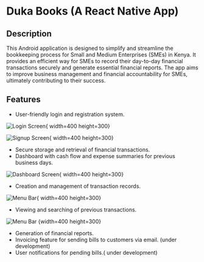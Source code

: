 # Duka Books (A React Native App)

## Description

This Android application is designed to simplify and streamline the bookkeeping process for Small and Medium Enterprises (SMEs) in Kenya. 
It provides an efficient way for SMEs to record their day-to-day financial transactions securely and generate essential financial reports. 
The app aims to improve business management and financial accountability for SMEs, ultimately contributing to their success.

## Features

- User-friendly login and registration system.


![Login Screen](./app/assets/images/LoginScreen.jpg){ width=400 height=300}


![Signup Screen](./app/assets/images/RegisterScreenActive.jpg){ width=400 height=300}




- Secure storage and retrieval of financial transactions.
- Dashboard with cash flow and expense summaries for previous business days.

![Dashboard Screen](./app/assets/images/Dashboard.jpg){ width=400 height=300}

- Creation and management of transaction records.

![Menu Bar](./app/assets/images/MenuBar.jpg){ width=400 height=300}
- Viewing and searching of previous transactions.

![Menu Bar](./app/assets/images/MenuBar.jpg) {width=400 height=300}

- Generation of financial reports.
- Invoicing feature for sending bills to customers via email. (under development)
- User notifications for pending bills.( under development)


